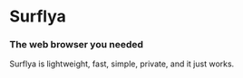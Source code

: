 # Surflya
### The web browser you needed
Surflya is lightweight, fast, simple, private, and it just works.
